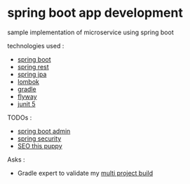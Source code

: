 <!-- https://help.github.com/en/articles/basic-writing-and-formatting-syntax -->
# spring boot app development
sample implementation of microservice using spring boot

technologies used :

- [spring boot](https://spring.io/projects/spring-boot)
- [spring rest](https://spring.io/guides/gs/rest-service/)
- [spring jpa](https://spring.io/projects/spring-data-jpa)
- [lombok](https://projectlombok.org/)
- [gradle](https://gradle.org/)
- [flyway](https://flywaydb.org/)
- [junit 5](https://junit.org/junit5/)

TODOs :

- [spring boot admin](https://github.com/codecentric/spring-boot-admin)
- [spring security](https://spring.io/projects/spring-security)
- [SEO this puppy](https://help.github.com/en/articles/search-engine-optimization-for-github-pages)

Asks :

- Gradle expert to validate my [multi project build](https://guides.gradle.org/creating-multi-project-builds/)
